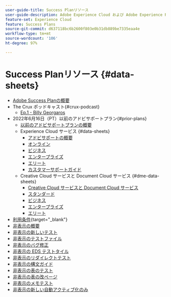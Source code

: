 ```yaml
---
user-guide-title: Success Planリソース
user-guide-description: Adobe Experience Cloud および Adobe Experience Platform のSuccess Planおよびサポートリソース。
feature-set: Experience Cloud
feature: Success Plans
source-git-commit: d637118bc6b2600f803e0b31db889be7335eaa4e
workflow-type: tm+mt
source-wordcount: '106'
ht-degree: 97%

---
```



# Success Planリソース {#data-sheets}

+ [Adobe Success Planの概要](overview.md)
+ The Crux ポッドキャスト{#crux-podcast}
   + [Ep.1 - Billy Georgaros](episode1.md)
+ 2022年6月16日（PT）以前のアドビサポートプラン{#prior-plans}
   + [以前のアドビサポートプランの概要](overview-prior-plans.md)
   + Experience Cloud サービス {#data-sheets}
      + [アドビサポートの概要](dx-overview.md)
      + [オンライン](online.md)
      + [ビジネス](business.md)
      + [エンタープライズ](enterprise.md)
      + [エリート](elite.md)
      + [カスタマーサポートガイド](support-guide.md)
   + Creative Cloud サービスと Document Cloud サービス {#dme-data-sheets}
      + [Creative Cloud サービスと Document Cloud サービス](dme-overview.md)
      + [スタンダード](dme-standard.md)
      + [ビジネス](dme-business.md)
      + [エンタープライズ](dme-enterprise.md)
      + [エリート](dme-elite.md)
+ [利用条件](https://helpx.adobe.com/jp/support/programs/support-policies-terms-conditions.html){target="_blank"}
+ [非表示の概要](hidden-overview.md)
+ [非表示の新しいテスト](hidden-new-test.md)
+ [非表示のテストファイル](hidden-test.md)
+ [非表示のバグ修正](hidden/bug-fixes.md)
+ [非表示の EDS テストタイル](hidden/test-page.md)
+ [非表示のリダイレクトテスト](hidden/test-redirection.md)
+ [非表示の構文ガイド](hidden/syntax-style-guide.md)
+ [非表示の表のテスト](hidden/tables.md)
+ [非表示の表の改ページ](hidden/table-breaks.md)
+ [非表示のメモテスト](hidden/note-test.md)
+ [非表示の新しい自動アクティブ化のみ](hidden/autoactivate.md)

<!--
+ [Hidden table breaks](hidden/table-breaks.md)


Articles must be added to this TOC file in order to render.

Use this list format to specify links to articles and section headings that expand and collapse in the left rail of the user guide.

An article link CANNOT be used as a section heading.
-->
